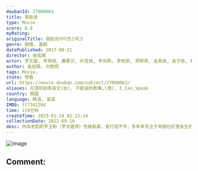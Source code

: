 ```yaml
---
doubanId: 27000061
title: 我能说
type: Movie
score: 8.8
myRating: 
originalTitle: 我能说아이캔스피크
genre: 剧情, 喜剧
datePublished: 2017-09-21
director: 金炫锡
actor: 罗文姬, 李帝勋, 廉惠兰, 朴哲民, 李尚熙, 李知勋, 郑妍周, 金素辰, 金子英, 秋延圭, 李至勋, 金兰熙, 孙淑子, 李在仁, 郑元昌, 崔秀仁, 特里斯·布朗, 李素珍, 赵莞基, 孙成灿, 李东勇, 李信成, 成侑彬, 禹志贤, 薛昌熙, 禹尚基
author: 金炫锡, 刘胜熙
tags: Movie, 
state: 想看
url: https://movie.douban.com/subject/27000061/
aliases: 花漾奶奶秀英文(台), 不能说的故事…(港), I_Can_Speak
country: 韩国
language: 韩语, 英语
IMDb: tt7342204
time: 119分钟
createTime: 2023-01-24 01:23:14
collectionDate: 2022-09-16
desc: 热血老奶奶罗玉粉（罗文姬饰）性格耿直，爱打抱不平，多年来专注于举报社区里发生的不法行为的，被周围的人叫做“鬼怪奶奶”。她的“对手”是信访办新来的基层公务员朴民载（李帝勋饰）。二人吵吵闹闹未分胜负。某天...
---
```


![image](p2498433749.jpg)

Comment: 
---

